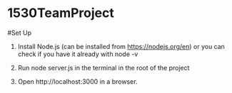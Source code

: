 # 1530TeamProject

#Set Up
1. Install Node.js (can be installed from https://nodejs.org/en) or you can check if you have it already with node -v

2. Run node server.js in the terminal in the root of the project

3. Open http://localhost:3000 in a browser.
